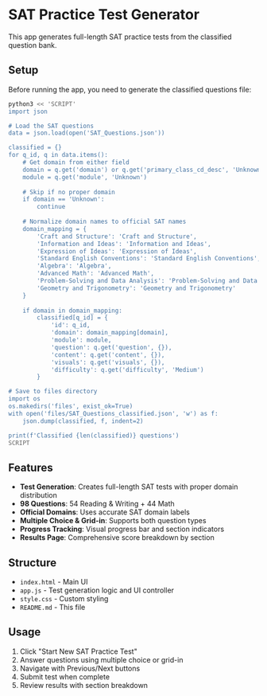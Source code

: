 # SAT Practice Test Generator

This app generates full-length SAT practice tests from the classified question bank.

## Setup

Before running the app, you need to generate the classified questions file:

```bash
python3 << 'SCRIPT'
import json

# Load the SAT questions
data = json.load(open('SAT_Questions.json'))

classified = {}
for q_id, q in data.items():
    # Get domain from either field
    domain = q.get('domain') or q.get('primary_class_cd_desc', 'Unknown')
    module = q.get('module', 'Unknown')
    
    # Skip if no proper domain
    if domain == 'Unknown':
        continue
    
    # Normalize domain names to official SAT names
    domain_mapping = {
        'Craft and Structure': 'Craft and Structure',
        'Information and Ideas': 'Information and Ideas', 
        'Expression of Ideas': 'Expression of Ideas',
        'Standard English Conventions': 'Standard English Conventions',
        'Algebra': 'Algebra',
        'Advanced Math': 'Advanced Math',
        'Problem-Solving and Data Analysis': 'Problem-Solving and Data Analysis',
        'Geometry and Trigonometry': 'Geometry and Trigonometry'
    }
    
    if domain in domain_mapping:
        classified[q_id] = {
            'id': q_id,
            'domain': domain_mapping[domain],
            'module': module,
            'question': q.get('question', {}),
            'content': q.get('content', {}),
            'visuals': q.get('visuals', {}),
            'difficulty': q.get('difficulty', 'Medium')
        }

# Save to files directory
import os
os.makedirs('files', exist_ok=True)
with open('files/SAT_Questions_classified.json', 'w') as f:
    json.dump(classified, f, indent=2)

print(f'Classified {len(classified)} questions')
SCRIPT
```

## Features

- **Test Generation**: Creates full-length SAT tests with proper domain distribution
- **98 Questions**: 54 Reading & Writing + 44 Math
- **Official Domains**: Uses accurate SAT domain labels
- **Multiple Choice & Grid-in**: Supports both question types
- **Progress Tracking**: Visual progress bar and section indicators
- **Results Page**: Comprehensive score breakdown by section

## Structure

- `index.html` - Main UI
- `app.js` - Test generation logic and UI controller
- `style.css` - Custom styling
- `README.md` - This file

## Usage

1. Click "Start New SAT Practice Test" 
2. Answer questions using multiple choice or grid-in
3. Navigate with Previous/Next buttons
4. Submit test when complete
5. Review results with section breakdown
